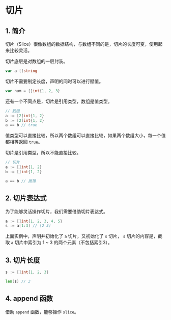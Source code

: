 # 切片

## 1. 简介

切片（Slice）很像数组的数据结构，与数组不同的是，切片的长度可变，使用起来比较灵活。

切片底层是对数组的一层封装。

```go
var a []string
```

切片不需要制定长度，声明的同时可以进行赋值。

```go
var num = []int{1, 2, 3}
```

还有一个不同点是，切片是引用类型，数组是值类型。

```go
// 数组
a := [2]int{1, 2}
b := [2]int{1, 2}
a == b // true
```

值类型可以直接比较，所以两个数组可以直接比较，如果两个数组大小，每一个值都相等返回 `true`。

切片是引用类型，所以不能直接比较。

```go
// 切片
a := []int{1, 2}
b := []int{1, 2}

a == b // 报错
```

## 2. 切片表达式

为了能够灵活操作切片，我们需要借助切片表达式。

```go
a := []int{1, 2, 3, 4, 5}
s := a[1:3] // [2 3]
```

上面实例中，声明并初始化了 `a` 切片，又初始化了 `s` 切片， `s` 切片的内容是，截取 `a` 切片中索引为 1 ~ 3 的两个元素（不包括索引3）。

## 3. 切片长度

```go
s := []int{1, 2, 3}

len(s) // 3
```

## 4. append 函数

借助 `append` 函数，能够操作 `slice`。

```go

```
